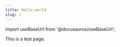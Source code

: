 ```yaml
---
title: Hello world
slug: /
---
```


import useBaseUrl from '@docusaurus/useBaseUrl';

This is a test page.
